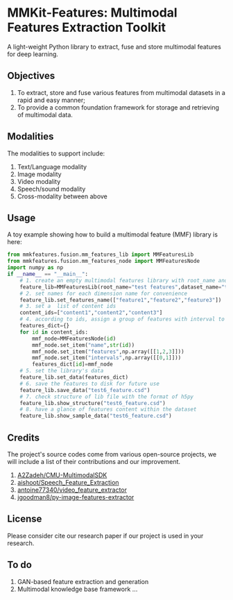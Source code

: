 # MMKit-Features: Multimodal Features Extraction Toolkit

A light-weight Python library to extract, fuse and store multimodal features for deep learning.

## Objectives
1. To extract, store and fuse various features from multimodal datasets in a rapid and easy manner;
2. To provide a common foundation framework for storage and retrieving of multimodal data. 

## Modalities
The modalities to support include:
1. Text/Language modality
2. Image modality
3. Video modality
4. Speech/sound modality
5. Cross-modality between above

## Usage
A toy example showing how to build a multimodal feature (MMF) library is here:

```python
from mmkfeatures.fusion.mm_features_lib import MMFeaturesLib
from mmkfeatures.fusion.mm_features_node import MMFeaturesNode
import numpy as np
if __name__ == "__main__":
    # 1. create an empty multimodal features library with root_name and dataset_names
    feature_lib=MMFeaturesLib(root_name="test features",dataset_name="test_features")
    # 2. set names for each dimension name for convenience
    feature_lib.set_features_name(["feature1","feature2","feature3"])
    # 3. set a  list of content ids
    content_ids=["content1","content2","content3"]
    # 4. according to ids, assign a group of features with interval to corresponding content id
    features_dict={}
    for id in content_ids:
        mmf_node=MMFeaturesNode(id)
        mmf_node.set_item("name",str(id))
        mmf_node.set_item("features",np.array([[1,2,3]]))
        mmf_node.set_item("intervals",np.array([[0,1]]))
        features_dict[id]=mmf_node
    # 5. set the library's data
    feature_lib.set_data(features_dict)
    # 6. save the features to disk for future use
    feature_lib.save_data("test6_feature.csd")
    # 7. check structure of lib file with the format of h5py
    feature_lib.show_structure("test6_feature.csd")
    # 8. have a glance of features content within the dataset
    feature_lib.show_sample_data("test6_feature.csd")
```

## Credits
The project's source codes come from various open-source projects, we will include a list of their contributions and our improvement.

1. [A2Zadeh/CMU-MultimodalSDK](https://github.com/A2Zadeh/CMU-MultimodalSDK)
2. [aishoot/Speech_Feature_Extraction](https://github.com/aishoot/Speech_Feature_Extraction)
3. [antoine77340/video_feature_extractor](https://github.com/antoine77340/video_feature_extractor)
4. [jgoodman8/py-image-features-extractor](https://github.com/jgoodman8/py-image-features-extractor)

## License
Please consider cite our research paper if our project is used in your research. 

## To do
1. GAN-based feature extraction and generation
2. Multimodal knowledge base framework
...
